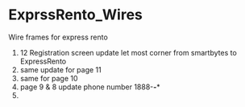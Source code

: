 # ExprssRento_Wires
Wire frames for express rento


1) 12 Registration screen update let most corner from smartbytes to ExpressRento
2) same update for page 11
3) same for page 10
4) page 9 & 8 update phone number 1888-***-****
5) 
